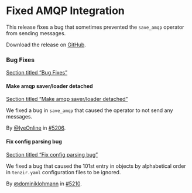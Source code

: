 # Fixed AMQP Integration

This release fixes a bug that sometimes prevented the `save_amqp` operator from sending messages.

Download the release on [GitHub](https://github.com/tenzir/tenzir/releases/tag/v5.1.8).

### Bug Fixes

[Section titled “Bug Fixes”](#bug-fixes)

#### Make amqp saver/loader detached

[Section titled “Make amqp saver/loader detached”](#make-amqp-saverloader-detached)

We fixed a bug in `save_amqp` that caused the operator to not send any messages.

By [@IyeOnline](https://github.com/IyeOnline) in [#5206](https://github.com/tenzir/tenzir/pull/5206).

#### Fix config parsing bug

[Section titled “Fix config parsing bug”](#fix-config-parsing-bug)

We fixed a bug that caused the 101st entry in objects by alphabetical order in `tenzir.yaml` configuration files to be ignored.

By [@dominiklohmann](https://github.com/dominiklohmann) in [#5210](https://github.com/tenzir/tenzir/pull/5210).